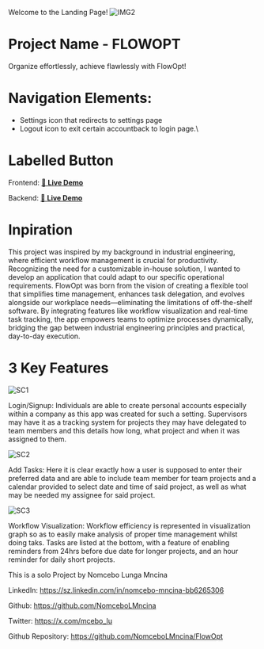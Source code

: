 Welcome to the Landing Page!
![IMG2](https://github.com/user-attachments/assets/d770ab75-0293-47b1-81bf-51130b99fcea)
# Project Name - FLOWOPT
Organize effortlessly, achieve flawlessly with FlowOpt!
# Navigation Elements:
- Settings icon that redirects to settings page
- Logout icon to exit certain accountback to login page.\
# Labelled Button

Frontend:
[🔗 **Live Demo**](https://nomcebolmncina.github.io/FlowOpt/)

Backend:
[🔗 **Live Demo**](https://flowopt.onrender.com)

# Inpiration

This project was inspired by my background in industrial engineering, where efficient workflow management is crucial for productivity. Recognizing the need for a customizable in-house solution, I wanted to develop an application that could adapt to our specific operational requirements. FlowOpt was born from the vision of creating a flexible tool that simplifies time management, enhances task delegation, and evolves alongside our workplace needs—eliminating the limitations of off-the-shelf software. By integrating features like workflow visualization and real-time task tracking, the app empowers teams to optimize processes dynamically, bridging the gap between industrial engineering principles and practical, day-to-day execution.

# 3 Key Features
![SC1](https://github.com/user-attachments/assets/5c4c1ec9-1981-4cb9-9fd4-cb97d42b4ee4)

Login/Signup: Individuals are able to create personal accounts especially within a company as this app was created for such a setting. Supervisors may have it as a tracking system for projects they may have delegated to team members and this details how long, what project and when it was assigned to them.

![SC2](https://github.com/user-attachments/assets/1ded0f0d-95cd-40b5-b50d-1efb91a41a5d)

Add Tasks: Here it is clear exactly how a user is supposed to enter their preferred data and are able to include team member for team projects and a calendar provided to select date and time of said project, as well as what may be needed my assignee for said project.

![SC3](https://github.com/user-attachments/assets/0797958e-acf0-4884-ac36-0beca8743264)

Workflow Visualization: Workflow efficiency is represented in visualization graph so as to easily make analysis of proper time management whilst doing taks. 
Tasks are listed at the bottom, with a feature of enabling reminders from 24hrs before due date for longer projects, and an hour reminder for daily short projects. 

This is a solo Project by Nomcebo Lunga Mncina

LinkedIn: https://sz.linkedin.com/in/nomcebo-mncina-bb6265306

Github: https://github.com/NomceboLMncina

Twitter: https://x.com/mcebo_lu

Github Repository: https://github.com/NomceboLMncina/FlowOpt
